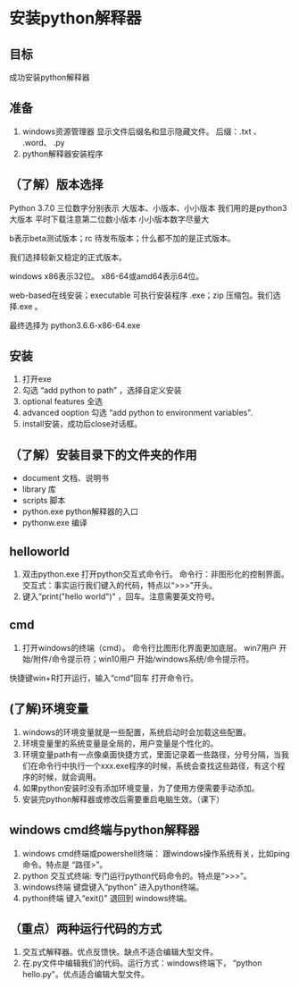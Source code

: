 安装python解释器
===
## 目标
成功安装python解释器


## 准备
1. windows资源管理器 显示文件后缀名和显示隐藏文件。 后缀：.txt 、 .word、 .py
2. python解释器安装程序

## （了解）版本选择
Python 3.7.0
三位数字分别表示 大版本、小版本、小小版本
我们用的是python3大版本
平时下载注意第二位数小版本
小小版本数字尽量大

b表示beta测试版本；rc 待发布版本；什么都不加的是正式版本。

我们选择较新又稳定的正式版本。

windows x86表示32位。 x86-64或amd64表示64位。

web-based在线安装；executable 可执行安装程序 .exe；zip 压缩包。我们选择.exe 。

最终选择为 python3.6.6-x86-64.exe

## 安装
1. 打开exe
2. 勾选 “add python to path” ，选择自定义安装
3. optional features 全选
4. advanced ooption  勾选 “add python to environment variables".
5. install安装，成功后close对话框。

## （了解）安装目录下的文件夹的作用
- document 文档、说明书
- library 库
- scripts 脚本
- python.exe  python解释器的入口
- pythonw.exe 编译

## helloworld
1. 双击python.exe 打开python交互式命令行。 命令行：非图形化的控制界面。交互式：事实运行我们键入的代码，特点以“>>>”开头。
2. 键入“print("hello world")" ，回车。注意需要英文符号。

## cmd
1. 打开windows的终端（cmd）。 命令行比图形化界面更加底层。
win7用户   开始/附件/命令提示符；win10用户  开始/windows系统/命令提示符。

快捷键win+R打开运行，输入“cmd”回车 打开命令行。


## (了解)环境变量
1. windows的环境变量就是一些配置，系统启动时会加载这些配置。
2. 环境变量里的系统变量是全局的，用户变量是个性化的。
3. 环境变量path有一点像桌面快捷方式，里面记录着一些路径，分号分隔，当我们在命令行中执行一个xxx.exe程序的时候，系统会查找这些路径，有这个程序的时候，就会调用。
4. 如果python安装时没有添加环境变量，为了使用方便需要手动添加。
5. 安装完python解释器或修改后需要重启电脑生效。（课下）


## windows cmd终端与python解释器
1. windows cmd终端或powershell终端： 跟windows操作系统有关，比如ping命令。特点是 “路径>”。
2. python 交互式终端: 专门运行python代码命令的。特点是“>>>”。
3. windows终端 键盘键入“python” 进入python终端。
4. python终端 键入“exit()" 退回到 windows终端。


## （重点）两种运行代码的方式
1. 交互式解释器。优点反馈快。缺点不适合编辑大型文件。
2. 在.py文件中编辑我们的代码。运行方式：windows终端下，
“python hello.py"。优点适合编辑大型文件。